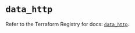 # `data_http`

Refer to the Terraform Registry for docs: [`data_http`](https://registry.terraform.io/providers/hashicorp/http/3.5.0/docs/data-sources/http).
